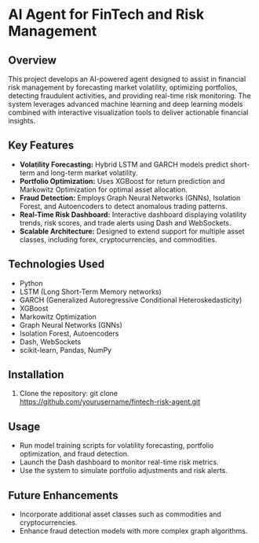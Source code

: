 # AI Agent for FinTech and Risk Management

## Overview
This project develops an AI-powered agent designed to assist in financial risk management by forecasting market volatility, optimizing portfolios, detecting fraudulent activities, and providing real-time risk monitoring. The system leverages advanced machine learning and deep learning models combined with interactive visualization tools to deliver actionable financial insights.

## Key Features
- **Volatility Forecasting:** Hybrid LSTM and GARCH models predict short-term and long-term market volatility.
- **Portfolio Optimization:** Uses XGBoost for return prediction and Markowitz Optimization for optimal asset allocation.
- **Fraud Detection:** Employs Graph Neural Networks (GNNs), Isolation Forest, and Autoencoders to detect anomalous trading patterns.
- **Real-Time Risk Dashboard:** Interactive dashboard displaying volatility trends, risk scores, and trade alerts using Dash and WebSockets.
- **Scalable Architecture:** Designed to extend support for multiple asset classes, including forex, cryptocurrencies, and commodities.

## Technologies Used
- Python
- LSTM (Long Short-Term Memory networks)
- GARCH (Generalized Autoregressive Conditional Heteroskedasticity)
- XGBoost
- Markowitz Optimization
- Graph Neural Networks (GNNs)
- Isolation Forest, Autoencoders
- Dash, WebSockets
- scikit-learn, Pandas, NumPy

## Installation
1. Clone the repository:
   git clone https://github.com/yourusername/fintech-risk-agent.git

## Usage
- Run model training scripts for volatility forecasting, portfolio optimization, and fraud detection.
- Launch the Dash dashboard to monitor real-time risk metrics.
- Use the system to simulate portfolio adjustments and risk alerts.

## Future Enhancements
- Incorporate additional asset classes such as commodities and cryptocurrencies.
- Enhance fraud detection models with more complex graph algorithms.



